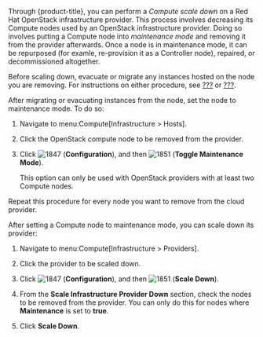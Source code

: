 Through {product-title}, you can perform a *Compute scale down* on a Red
Hat OpenStack infrastructure provider. This process involves decreasing
its Compute nodes used by an OpenStack infrastructure provider. Doing so
involves putting a Compute node into *maintenance mode* and removing it
from the provider afterwards. Once a node is in maintenance mode, it can
be repurposed (for examle, re-provision it as a Controller node),
repaired, or decommissioned altogether.

Before scaling down, evacuate or migrate any instances hosted on the
node you are removing. For instructions on either procedure, see
[???](#_to_live_migrate_an_instance) or
[???](#_to_evacuate_an_instance).

After migrating or evacuating instances from the node, set the node to
maintenance mode. To do so:

1.  Navigate to menu:Compute\[Infrastructure \> Hosts\].

2.  Click the OpenStack compute node to be removed from the provider.

3.  Click ![1847](1847.png) (**Configuration**), and then
    ![1851](1851.png) (**Toggle Maintenance Mode**).
    
    <div class="note">
    
    This option can only be used with OpenStack providers with at least
    two Compute nodes.
    
    </div>

Repeat this procedure for every node you want to remove from the cloud
provider.

After setting a Compute node to maintenance mode, you can scale down its
provider:

1.  Navigate to menu:Compute\[Infrastructure \> Providers\].

2.  Click the provider to be scaled down.

3.  Click ![1847](1847.png) (**Configuration**), and then
    ![1851](1851.png) (**Scale Down**).

4.  From the **Scale Infrastructure Provider Down** section, check the
    nodes to be removed from the provider. You can only do this for
    nodes where **Maintenance** is set to **true**.

5.  Click **Scale Down**.
